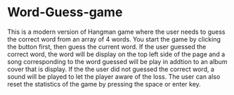 # Word-Guess-game

This is a modern version of Hangman game where the user needs to guess the correct word from an array of 4 words.
You start the game by clicking the button first, then guess the current word.
If the user guessed the correct word, the word will be display on the top left side of the page and a song corresponding to the word guessed will be play in addtion to an album cover that is display.
If the the user did not guessed the correct word, a sound will be played to let the player aware of the loss.
The user can also reset the statistics of the game by pressing the space or enter key.
